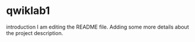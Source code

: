 # qwiklab1
introduction
I am editing the README file. Adding some more details about the project description.
